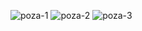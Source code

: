 ![poza-1](https://user-images.githubusercontent.com/75640917/223334766-c386b7e4-40dc-4db9-a9ee-27163ef3c1ed.png)
![poza-2](https://user-images.githubusercontent.com/75640917/223334799-917b3100-9a44-4b6f-b84a-c298fef84bb7.png)
![poza-3](https://user-images.githubusercontent.com/75640917/223334802-3e36c061-373d-4eed-86ea-76ce7a22976a.png)
